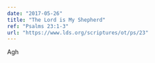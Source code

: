 ```yaml
---
date: "2017-05-26"
title: "The Lord is My Shepherd"
ref: "Psalms 23:1-3"
url: "https://www.lds.org/scriptures/ot/ps/23"
---
```


Agh
